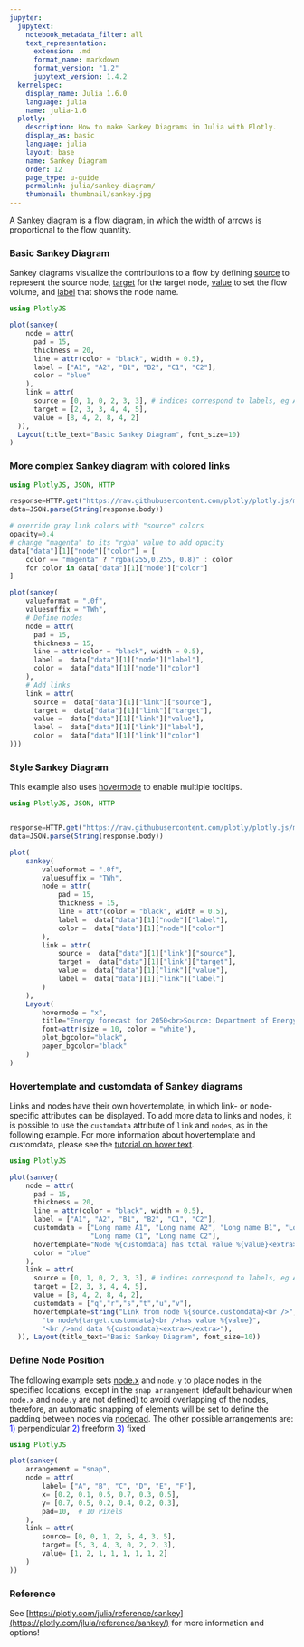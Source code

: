 ```yaml
---
jupyter:
  jupytext:
    notebook_metadata_filter: all
    text_representation:
      extension: .md
      format_name: markdown
      format_version: "1.2"
      jupytext_version: 1.4.2
  kernelspec:
    display_name: Julia 1.6.0
    language: julia
    name: julia-1.6
  plotly:
    description: How to make Sankey Diagrams in Julia with Plotly.
    display_as: basic
    language: julia
    layout: base
    name: Sankey Diagram
    order: 12
    page_type: u-guide
    permalink: julia/sankey-diagram/
    thumbnail: thumbnail/sankey.jpg
---
```


A [Sankey diagram](https://en.wikipedia.org/wiki/Sankey_diagram) is a flow diagram, in which the width of arrows is proportional to the flow quantity.

### Basic Sankey Diagram

Sankey diagrams visualize the contributions to a flow by defining [source](https://plotly.com/julia/reference/sankey/#sankey-link-source) to represent the source node, [target](https://plotly.com/julia/reference/sankey/#sankey-link-target) for the target node, [value](https://plotly.com/julia/reference/sankey/#sankey-link-value) to set the flow volume, and [label](https://plotly.com/julia/reference/sankey/#sankey-node-label) that shows the node name.

```julia
using PlotlyJS

plot(sankey(
    node = attr(
      pad = 15,
      thickness = 20,
      line = attr(color = "black", width = 0.5),
      label = ["A1", "A2", "B1", "B2", "C1", "C2"],
      color = "blue"
    ),
    link = attr(
      source = [0, 1, 0, 2, 3, 3], # indices correspond to labels, eg A1, A2, A1, B1, ...
      target = [2, 3, 3, 4, 4, 5],
      value = [8, 4, 2, 8, 4, 2]
  )),
  Layout(title_text="Basic Sankey Diagram", font_size=10)
)

```

### More complex Sankey diagram with colored links

```julia
using PlotlyJS, JSON, HTTP

response=HTTP.get("https://raw.githubusercontent.com/plotly/plotly.js/master/test/image/mocks/sankey_energy.json")
data=JSON.parse(String(response.body))

# override gray link colors with "source" colors
opacity=0.4
# change "magenta" to its "rgba" value to add opacity
data["data"][1]["node"]["color"] = [
    color == "magenta" ? "rgba(255,0,255, 0.8)" : color
    for color in data["data"][1]["node"]["color"]
]

plot(sankey(
    valueformat = ".0f",
    valuesuffix = "TWh",
    # Define nodes
    node = attr(
      pad = 15,
      thickness = 15,
      line = attr(color = "black", width = 0.5),
      label =  data["data"][1]["node"]["label"],
      color =  data["data"][1]["node"]["color"]
    ),
    # Add links
    link = attr(
      source =  data["data"][1]["link"]["source"],
      target =  data["data"][1]["link"]["target"],
      value =  data["data"][1]["link"]["value"],
      label =  data["data"][1]["link"]["label"],
      color =  data["data"][1]["link"]["color"]
)))
```

### Style Sankey Diagram

This example also uses [hovermode](https://plotly.com/julia/reference/layout/#layout-hovermode) to enable multiple tooltips.

```julia
using PlotlyJS, JSON, HTTP


response=HTTP.get("https://raw.githubusercontent.com/plotly/plotly.js/master/test/image/mocks/sankey_energy.json")
data=JSON.parse(String(response.body))

plot(
    sankey(
        valueformat = ".0f",
        valuesuffix = "TWh",
        node = attr(
            pad = 15,
            thickness = 15,
            line = attr(color = "black", width = 0.5),
            label =  data["data"][1]["node"]["label"],
            color =  data["data"][1]["node"]["color"]
        ),
        link = attr(
            source =  data["data"][1]["link"]["source"],
            target =  data["data"][1]["link"]["target"],
            value =  data["data"][1]["link"]["value"],
            label =  data["data"][1]["link"]["label"]
        )
    ),
    Layout(
        hovermode = "x",
        title="Energy forecast for 2050<br>Source: Department of Energy & Climate Change, Tom Counsell via <a href='https://bost.ocks.org/mike/sankey/'>Mike Bostock</a>",
        font=attr(size = 10, color = "white"),
        plot_bgcolor="black",
        paper_bgcolor="black"
    )
)

```

### Hovertemplate and customdata of Sankey diagrams

Links and nodes have their own hovertemplate, in which link- or node-specific attributes can be displayed. To add more data to links and nodes, it is possible to use the `customdata` attribute of `link` and `nodes`, as in the following example. For more information about hovertemplate and customdata, please see the [tutorial on hover text](/julia/hover-text-and-formatting/).

```julia
using PlotlyJS

plot(sankey(
    node = attr(
      pad = 15,
      thickness = 20,
      line = attr(color = "black", width = 0.5),
      label = ["A1", "A2", "B1", "B2", "C1", "C2"],
      customdata = ["Long name A1", "Long name A2", "Long name B1", "Long name B2",
                    "Long name C1", "Long name C2"],
      hovertemplate="Node %{customdata} has total value %{value}<extra></extra>",
      color = "blue"
    ),
    link = attr(
      source = [0, 1, 0, 2, 3, 3], # indices correspond to labels, eg A1, A2, A2, B1, ...
      target = [2, 3, 3, 4, 4, 5],
      value = [8, 4, 2, 8, 4, 2],
      customdata = ["q","r","s","t","u","v"],
      hovertemplate=string("Link from node %{source.customdata}<br />",
        "to node%{target.customdata}<br />has value %{value}",
        "<br />and data %{customdata}<extra></extra>"),
  )), Layout(title_text="Basic Sankey Diagram", font_size=10))
```

### Define Node Position

The following example sets [node.x](https://plotly.com/julia/reference/sankey/#sankey-node-x) and `node.y` to place nodes in the specified locations, except in the `snap arrangement` (default behaviour when `node.x` and `node.y` are not defined) to avoid overlapping of the nodes, therefore, an automatic snapping of elements will be set to define the padding between nodes via [nodepad](https://plotly.com/julia/reference/sankey/#sankey-node-pad). The other possible arrangements are:<font color='blue'> 1)</font> perpendicular <font color='blue'>2)</font> freeform <font color='blue'>3)</font> fixed

```julia
using PlotlyJS

plot(sankey(
    arrangement = "snap",
    node = attr(
        label= ["A", "B", "C", "D", "E", "F"],
        x= [0.2, 0.1, 0.5, 0.7, 0.3, 0.5],
        y= [0.7, 0.5, 0.2, 0.4, 0.2, 0.3],
        pad=10,  # 10 Pixels
    ),
    link = attr(
        source= [0, 0, 1, 2, 5, 4, 3, 5],
        target= [5, 3, 4, 3, 0, 2, 2, 3],
        value= [1, 2, 1, 1, 1, 1, 1, 2]
    )
))

```

### Reference

See [https://plotly.com/julia/reference/sankey](https://plotly.com/jluia/reference/sankey/) for more information and options!
